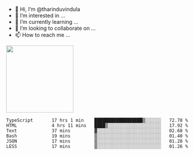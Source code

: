 - 👋 Hi, I’m @tharinduvindula
- 👀 I’m interested in ...
- 🌱 I’m currently learning ...
- 💞️ I’m looking to collaborate on ...
- 📫 How to reach me ...

<!---
tharinduvindula/tharinduvindula is a ✨ special ✨ repository because its `README.md` (this file) appears on your GitHub profile.
You can click the Preview link to take a look at your changes.
--->

<img height="180em" src="https://github-readme-stats.vercel.app/api?username=tharinduvindula&show_icons=true&hide_border=false&&count_private=true&include_all_commits=true" />


<!--START_SECTION:waka-->

```text
TypeScript       17 hrs 1 min    ██████████████████▒░░░░░░   72.78 %
HTML             4 hrs 11 mins   ████▒░░░░░░░░░░░░░░░░░░░░   17.92 %
Text             37 mins         ▓░░░░░░░░░░░░░░░░░░░░░░░░   02.68 %
Bash             19 mins         ▒░░░░░░░░░░░░░░░░░░░░░░░░   01.40 %
JSON             17 mins         ▒░░░░░░░░░░░░░░░░░░░░░░░░   01.28 %
LESS             17 mins         ▒░░░░░░░░░░░░░░░░░░░░░░░░   01.26 %
```

<!--END_SECTION:waka-->
